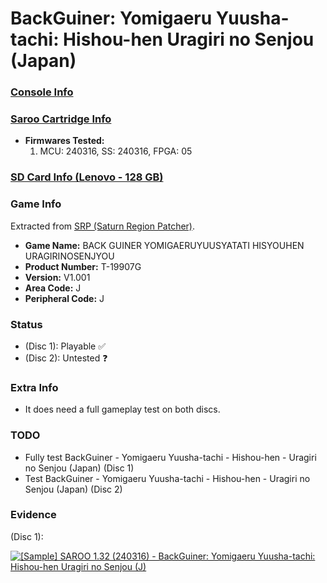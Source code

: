 # BackGuiner: Yomigaeru Yuusha-tachi: Hishou-hen Uragiri no Senjou (Japan)

### [Console Info](../../../../Info/Consoles/VA13/README.md)

### [Saroo Cartridge Info](../../../../Info/Cartridges/RetroGameParadiseStore/1.32F/README.md)

- <b>Firmwares Tested:</b>
  1. MCU: 240316, SS: 240316, FPGA: 05

### [SD Card Info (Lenovo - 128 GB)](../../../../Info/SdCards/Lenovo/128GB/README.md)

### Game Info

Extracted from [SRP (Saturn Region Patcher)](https://segaxtreme.net/resources/saturn-region-patcher.81/download).

- <b>Game Name:</b> BACK GUINER YOMIGAERUYUUSYATATI HISYOUHEN URAGIRINOSENJYOU
- <b>Product Number:</b> T-19907G
- <b>Version:</b> V1.001
- <b>Area Code:</b> J
- <b>Peripheral Code:</b> J

### Status

- (Disc 1): Playable :white_check_mark:
- (Disc 2): Untested :question:

### Extra Info

- It does need a full gameplay test on both discs.

### TODO

- Fully test BackGuiner - Yomigaeru Yuusha-tachi - Hishou-hen - Uragiri no Senjou (Japan) (Disc 1)
- Test BackGuiner - Yomigaeru Yuusha-tachi - Hishou-hen - Uragiri no Senjou (Japan) (Disc 2)

### Evidence

(Disc 1):

[![[Sample] SAROO 1.32 (240316) - BackGuiner: Yomigaeru Yuusha-tachi: Hishou-hen Uragiri no Senjou (J)](https://img.youtube.com/vi/AWlA2-diT6E/0.jpg)](https://www.youtube.com/watch?v=AWlA2-diT6E)
